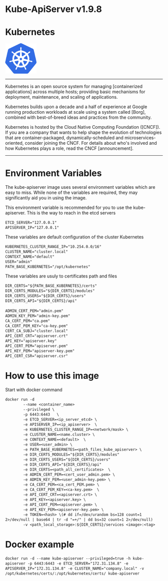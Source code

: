 # Kube-ApiServer v1.9.8

# Kubernetes

<img src="https://github.com/kubernetes/kubernetes/raw/master/logo/logo.png" width="100">

----

Kubernetes is an open source system for managing [containerized applications]
across multiple hosts; providing basic mechanisms for deployment, maintenance,
and scaling of applications.

Kubernetes builds upon a decade and a half of experience at Google running
production workloads at scale using a system called [Borg],
combined with best-of-breed ideas and practices from the community.

Kubernetes is hosted by the Cloud Native Computing Foundation ([CNCF]).
If you are a company that wants to help shape the evolution of
technologies that are container-packaged, dynamically-scheduled
and microservices-oriented, consider joining the CNCF.
For details about who's involved and how Kubernetes plays a role,
read the CNCF [announcement].

----

# Environment Variables

The kube-apiserver image uses several environment variables which are easy to miss. While none of the variables are required, they may significantly aid you in using the image.

This environment variable is recommended for you to use the kube-apiserver. 
This is the way to reach in the etcd servers
```
ETCD_SERVER="127.0.0.1"
APISERVER_IP="127.0.0.1"

```

These variables are default configuration of the cluster Kubernetes
```
KUBERNETES_CLUSTER_RANGE_IP="10.254.0.0/16"
CLUSTER_NAME="cluster.local"
CONTEXT_NAME="default"
USER="admin"
PATH_BASE_KUBERNETES="/opt/kubernetes"

```

These variables are usuly to certificates path and  files
```
DIR_CERTS="${PATH_BASE_KUBERNETES}/certs"
DIR_CERTS_MODULES="${DIR_CERTS}/modules"
DIR_CERTS_USERS="${DIR_CERTS}/users"
DIR_CERTS_API="${DIR_CERTS}/api"

ADMIN_CERT_PEM="admin.pem"
ADMIN_KEY_PEM="admin-key.pem"
CA_CERT_PEM="ca.pem"
CA_CERT_PEM_KEY="ca-key.pem"
CERT_CA_SUBJ="cluster.local"
API_CERT_CRT="apiserver.crt"
API_KEY="apiserver.key"
API_CERT_PEM="apiserver.pem"
API_KEY_PEM="apiserver-key.pem"
API_CERT_CSR="apiserver.csr"

```

# How to use this image

Start with docker command
```
docker run -d 
        --name <container_name> 
        --privileged \
        -p 6443:6443   \
        -e ETCD_SERVER=<ip_server_etcd> \ 
        -e APISERVER_IP=<ip_apiserver>  \
        -e KUBERNETES_CLUSTER_RANGE_IP=<network/mask> \ 
        -e CLUSTER_NAME=<name.cluster> \
        -e CONTEXT_NAME=<default>  \
        -e USER=<user_admin> \
        -e PATH_BASE_KUBERNETES=<path_files_kube_apiserver> \ 
        -e DIR_CERTS_MODULES="${DIR_CERTS}/modules"
        -e DIR_CERTS_USERS="${DIR_CERTS}/users"
        -e DIR_CERTS_API="${DIR_CERTS}/api"
        -e DIR_CERTS=<path_all_certificates>  \
        -e ADMIN_CERT_PEM=<cert_user_admin.pem> \ 
        -e ADMIN_KEY_PEM=<user_admin-key.pem> \ 
        -e CA_CERT_PEM=<ca_cert_PEM.pem> \ 
        -e CA_CERT_PEM_KEY=<ca-key.pem>  \ 
        -e API_CERT_CRT=<apiserver.crt> \ 
        -e API_KEY=<apiserver.key> \ 
        -e API_CERT_PEM=<apiserver.pem> \ 
        -e API_KEY_PEM=<apiserver-key.pem> \ 
        -e TOKEN=<hash> \(# dd if=/dev/urandom bs=128 count=1 2>/dev/null | base64 | tr -d "=+/" | dd bs=32 count=1 2>/dev/null) 
        -v <path_local_storage>:${DIR_CERTS}/services <image>:<tag> 
```
# Docker example

```
docker run -d --name kube-apiserver --privileged=true -h kube-apiserver -p 6443:6443 -e ETCD_SERVER="172.31.134.8" -e APISERVER_IP="172.31.134.8" -e CLUSTER_NAME="company.local" -v /opt/kubernetes/certs/:/opt/kubernetes/certs/ kube-apiserver

```
